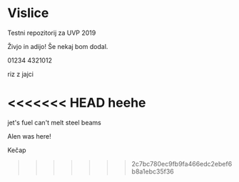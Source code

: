 # Vislice
Testni repozitorij za UVP 2019

Živjo in adijo!
Še nekaj bom dodal.

  01234
4321012


riz z jajci

<<<<<<< HEAD
heehe
=======
jet's fuel can't melt steel beams

Alen was here!

Kečap
>>>>>>> 2c7bc780ec9fb9fa466edc2ebef6b8a1ebc35f36
